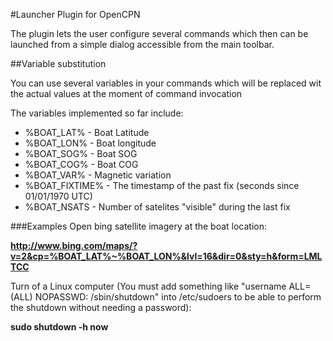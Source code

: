 #Launcher Plugin for OpenCPN

The plugin lets the user configure several commands which then can be launched from a simple dialog accessible from the main toolbar.

##Variable substitution

You can use several variables in your commands which will be replaced wit the actual values at the moment of command invocation

The variables implemented so far include:

- %BOAT_LAT% - Boat Latitude
- %BOAT_LON% - Boat longitude
- %BOAT_SOG% - Boat SOG
- %BOAT_COG% - Boat COG
- %BOAT_VAR% - Magnetic variation
- %BOAT_FIXTIME% - The timestamp of the past fix (seconds since 01/01/1970 UTC)
- %BOAT_NSATS - Number of satelites "visible" during the last fix

###Examples
Open bing satellite imagery at the boat location:

**http://www.bing.com/maps/?v=2&cp=%BOAT_LAT%~%BOAT_LON%&lvl=16&dir=0&sty=h&form=LMLTCC**

Turn of a Linux computer (You must add something like "username    ALL=(ALL) NOPASSWD: /sbin/shutdown" into /etc/sudoers to be able to perform the shutdown without needing a password):

**sudo shutdown -h now**